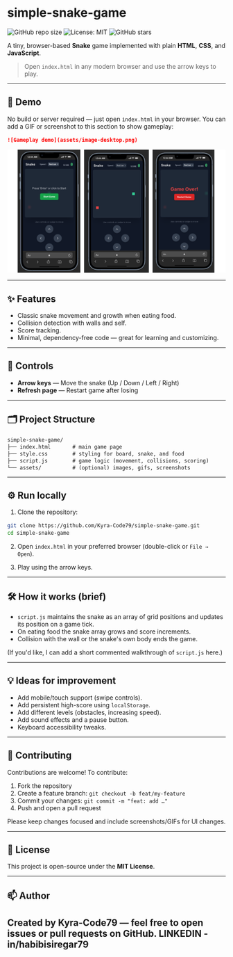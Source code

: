# simple-snake-game

![GitHub repo size](https://img.shields.io/github/repo-size/Kyra-Code79/simple-snake-game) ![License: MIT](https://img.shields.io/badge/license-MIT-blue) ![GitHub stars](https://img.shields.io/github/stars/Kyra-Code79/simple-snake-game?style=social)

A tiny, browser-based **Snake** game implemented with plain **HTML**, **CSS**, and **JavaScript**.

> Open `index.html` in any modern browser and use the arrow keys to play.

---

## 🚀 Demo

No build or server required — just open `index.html` in your browser. You can add a GIF or screenshot to this section to show gameplay:

```markdown
![Gameplay demo](assets/image-desktop.png)
```

![Gameplay demo](assets/image-mobile.png)

---

## ✨ Features

* Classic snake movement and growth when eating food.
* Collision detection with walls and self.
* Score tracking.
* Minimal, dependency-free code — great for learning and customizing.

---

## 🧭 Controls

* **Arrow keys** — Move the snake (Up / Down / Left / Right)
* **Refresh page** — Restart game after losing

---

## 🗂️ Project Structure

```
simple-snake-game/
├── index.html       # main game page
├── style.css        # styling for board, snake, and food
├── script.js        # game logic (movement, collisions, scoring)
└── assets/          # (optional) images, gifs, screenshots
```

---

## ⚙️ Run locally

1. Clone the repository:

```bash
git clone https://github.com/Kyra-Code79/simple-snake-game.git
cd simple-snake-game
```

2. Open `index.html` in your preferred browser (double-click or `File → Open`).

3. Play using the arrow keys.

---

## 🛠️ How it works (brief)

* `script.js` maintains the snake as an array of grid positions and updates its position on a game tick.
* On eating food the snake array grows and score increments.
* Collision with the wall or the snake's own body ends the game.

(If you'd like, I can add a short commented walkthrough of `script.js` here.)

---

## 💡 Ideas for improvement

* Add mobile/touch support (swipe controls).
* Add persistent high-score using `localStorage`.
* Add different levels (obstacles, increasing speed).
* Add sound effects and a pause button.
* Keyboard accessibility tweaks.

---

## 🤝 Contributing

Contributions are welcome! To contribute:

1. Fork the repository
2. Create a feature branch: `git checkout -b feat/my-feature`
3. Commit your changes: `git commit -m "feat: add …"`
4. Push and open a pull request

Please keep changes focused and include screenshots/GIFs for UI changes.

---

## 📝 License

This project is open-source under the **MIT License**.

---

## 📫 Author

Created by **Kyra-Code79** — feel free to open issues or pull requests on GitHub.
LINKEDIN - **in/habibisiregar79**
---
